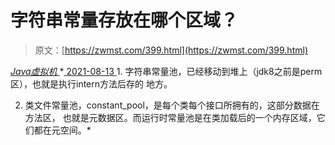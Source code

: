 <!--yml
category: 未分类
date: 0001-01-01 00:00:00
--->

# 字符串常量存放在哪个区域？

> 原文：[https://zwmst.com/399.html](https://zwmst.com/399.html)

   [ *Java虚拟机* ](https://zwmst.com/java%e8%99%9a%e6%8b%9f%e6%9c%ba)*[ <time datetime="2021-08-14T06:43:29+08:00"> 2021-08-13 </time> ](https://zwmst.com/399.html)  1.  字符串常量池，已经移动到堆上（jdk8之前是perm区），也就是执行intern方法后存的 地方。

2.  类文件常量池，constant_pool，是每个类每个接口所拥有的，这部分数据在方法区， 也就是元数据区。而运行时常量池是在类加载后的一个内存区域，它们都在元空间。*